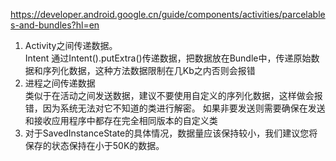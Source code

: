 https://developer.android.google.cn/guide/components/activities/parcelables-and-bundles?hl=en   
1. Activity之间传递数据。   
   Intent 通过Intent().putExtra()传递数据，把数据放在Bundle中，传递原始数据和序列化数据，这种方法数据限制在几Kb之内否则会报错
2. 进程之间传递数据  
   类似于在活动之间发送数据，建议不要使用自定义的序列化数据，这样做会报错，因为系统无法对它不知道的类进行解密。
   如果非要发送则需要确保在发送和接收应用程序中都存在完全相同版本的自定义类  
3. 对于SavedInstanceState的具体情况，数据量应该保持较小，我们建议您将保存的状态保持在小于50K的数据。